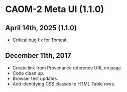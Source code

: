 # CAOM-2 Meta UI (1.1.0)

## April 14th, 2025 (1.1.0)
- Critical bug fix for Tomcat.

## December 11th, 2017
- Create link from Provenance reference URL on page.
- Code clean up.
- Browser test updates.
- Add identifying CSS classes to HTML Table rows.
